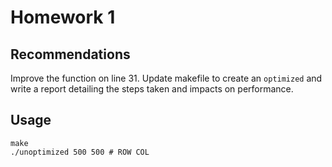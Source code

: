 # Homework 1

## Recommendations

Improve the function on line 31. Update makefile to create an `optimized` and write a report detailing the steps taken and impacts on performance.

## Usage

```
make
./unoptimized 500 500 # ROW COL
```